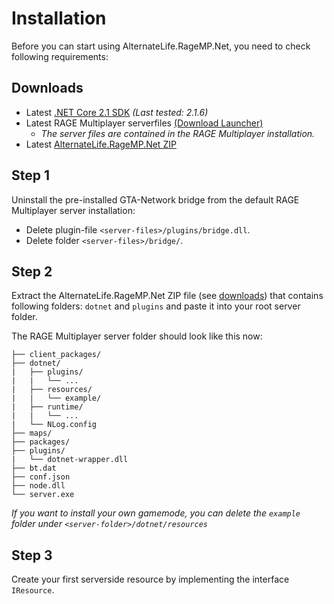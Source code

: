 # Installation

Before you can start using AlternateLife.RageMP.Net, you need to check following requirements:

## Downloads

- Latest [.NET Core 2.1 SDK](https://www.microsoft.com/net/download/dotnet-core/2.1) *(Last tested: 2.1.6)*
- Latest RAGE Multiplayer serverfiles [(Download Launcher)](https://www.rage.mp)    
   - *The server files are contained in the RAGE Multiplayer installation.*
- Latest [AlternateLife.RageMP.Net ZIP](https://github.com/AlternateLife/ragemp-dotnet-core/releases/latest)

## Step 1

Uninstall the pre-installed GTA-Network bridge from the default RAGE Multiplayer server installation:

- Delete plugin-file `<server-files>/plugins/bridge.dll`.
- Delete folder `<server-files>/bridge/`.

## Step 2

Extract the AlternateLife.RageMP.Net ZIP file (see [downloads](#downloads)) that contains following folders: `dotnet` and `plugins` and paste it into your root server folder.

The RAGE Multiplayer server folder should look like this now:

```text
├── client_packages/
├── dotnet/
|   ├── plugins/
|   |   └── ...
|   ├── resources/
|   |   └── example/
|   ├── runtime/
|   |   └── ...
|   └── NLog.config
├── maps/
├── packages/
├── plugins/
|   └── dotnet-wrapper.dll
├── bt.dat
├── conf.json
├── node.dll
└── server.exe
```

*If you want to install your own gamemode, you can delete the `example` folder under `<server-folder>/dotnet/resources`*

## Step 3

Create your first serverside resource by implementing the interface `IResource`.